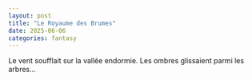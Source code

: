 ```yaml
---
layout: post
title: "Le Royaume des Brumes"
date: 2025-06-06
categories: fantasy
---
```


<div class="parchemin">
Le vent soufflait sur la vallée endormie. Les ombres glissaient parmi les arbres...
</div>
